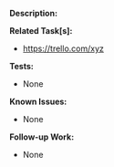 **Description:**

**Related Task[s]:**
* https://trello.com/xyz

**Tests:**
* None

**Known Issues:**
* None

**Follow-up Work:**
* None

